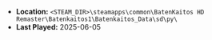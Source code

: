 * **Location:** `<STEAM_DIR>\steamapps\common\BatenKaitos HD Remaster\Batenkaitos1\Batenkaitos_Data\sd\py\`
* **Last Played:** 2025-06-05
